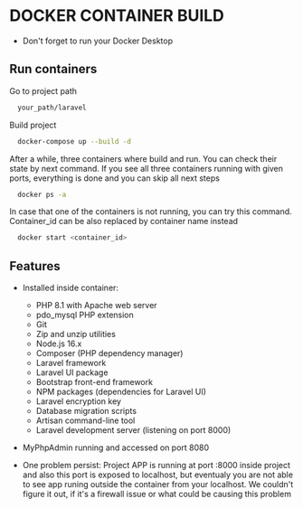 
# DOCKER CONTAINER BUILD

* Don't forget to run your Docker Desktop 



## Run containers

Go to project path

```bash
  your_path/laravel
```

Build project

```bash
  docker-compose up --build -d
```

After a while, three containers where build and run. You can check their state by next command. If you see all three containers running with given ports, everything is done and you can skip all next steps 

```bash
  docker ps -a
```

In case that one of the containers is not running, you can try this command. Container_id can be also replaced by container name instead

```bash
  docker start <container_id>
```




## Features

- Installed inside container:
    - PHP 8.1 with Apache web server
    - pdo_mysql PHP extension
    - Git
    - Zip and unzip utilities
    - Node.js 16.x
    - Composer (PHP dependency manager)
    - Laravel framework
    - Laravel UI package
    - Bootstrap front-end framework
    - NPM packages (dependencies for Laravel UI)
    - Laravel encryption key
    - Database migration scripts
    - Artisan command-line tool
    - Laravel development server (listening on port 8000)

- MyPhpAdmin running and accessed on port 8080
- One problem persist: Project APP is running at port :8000 inside project and also this port is exposed to localhost, but eventualy you are not able to see app runing outside the container from your localhost. We couldn't figure it out, if it's a firewall issue or what could be causing this problem


